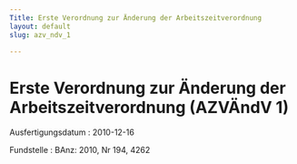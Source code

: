 ```yaml
---
Title: Erste Verordnung zur Änderung der Arbeitszeitverordnung
layout: default
slug: azv_ndv_1

---
```


# Erste Verordnung zur Änderung der Arbeitszeitverordnung (AZVÄndV 1)

Ausfertigungsdatum
:   2010-12-16

Fundstelle
:   BAnz: 2010, Nr 194, 4262


